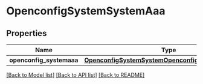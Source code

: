 # OpenconfigSystemSystemAaa

## Properties
Name | Type | Description | Notes
------------ | ------------- | ------------- | -------------
**openconfig_systemaaa** | [**OpenconfigSystemSystemOpenconfigsystemsystemAaa**](OpenconfigSystemSystemOpenconfigsystemsystemAaa.md) |  | [optional] 

[[Back to Model list]](../README.md#documentation-for-models) [[Back to API list]](../README.md#documentation-for-api-endpoints) [[Back to README]](../README.md)


